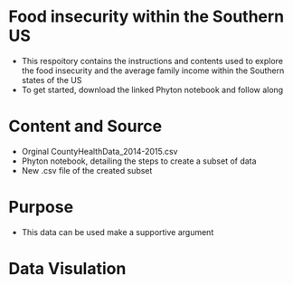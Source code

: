 # Food insecurity within the Southern US 
- This respoitory contains the instructions and contents used to explore the food insecurity and the average family income within the Southern states of the US
- To get started, download the linked Phyton notebook and follow along 
# Content and Source
- Orginal CountyHealthData_2014-2015.csv
- Phyton notebook, detailing the steps to create a subset of data
- New .csv file of the created subset 
# Purpose
- This data can be used make a supportive argument 
# Data Visulation
